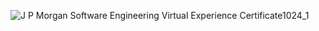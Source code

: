 ![J P Morgan Software Engineering Virtual Experience Certificate1024_1](https://user-images.githubusercontent.com/93839746/225743052-1e8281d7-0489-478c-bf66-ca61e5063247.jpg)
